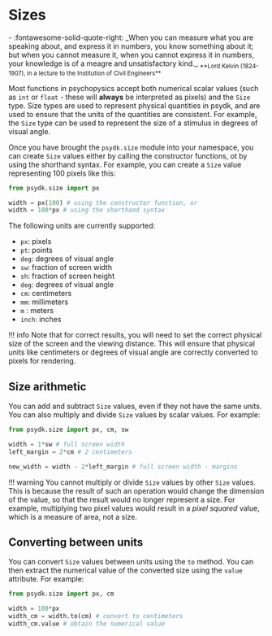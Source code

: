 # Sizes

<div class="grid cards" markdown>
- :fontawesome-solid-quote-right: _When you can measure what you are speaking about, and express it in numbers, you know something about it; but when you cannot measure it, when you cannot express it in numbers, your knowledge is of a meagre and unsatisfactory kind._
<sub>**Lord Kelvin (1824-1907), in a lecture to the Institution of Civil Engineers**</sub>
</div>


Most functions in psychopysics accept both numerical scalar values (such as `int` or `float` - these will **always** be interpreted as pixels) and the `Size` type. Size types are used to represent physical quantities in psydk, and are used to ensure that the units of the quantities are consistent. For example, the `Size` type can be used to represent the size of a stimulus in degrees of visual angle.

Once you have brought the `psydk.size` module into your namespace, you can create `Size` values either by calling the constructor functions, ot by using the shorthand syntax. For example, you can create a `Size` value representing 100 pixels like this:

```python
from psydk.size import px

width = px(100) # using the constructor function, or
width = 100*px # using the shorthand syntax
```

The following units are currently supported:

- `px`: pixels
- `pt`: points
- `deg`: degrees of visual angle
- `sw`: fraction of screen width
- `sh`: fraction of screen height
- `deg`: degrees of visual angle
- `cm`: centimeters
- `mm`: millimeters
- `m` : meters
- `inch`: inches

!!! info
    Note that for correct results, you will need to set the correct physical size of the screen and the viewing distance. This will ensure that physical units like centimeters or degrees of visual angle are correctly converted to pixels for rendering.

## Size arithmetic

You can add and subtract `Size` values, even if they not have the same units. You can also multiply and divide `Size` values by scalar values. For example:

```python
from psydk.size import px, cm, sw

width = 1*sw # full screen width
left_margin = 2*cm # 2 centimeters

new_width = width - 2*left_margin # full screen width - margins
```

!!! warning
    You cannot multiply or divide `Size` values by other `Size` values. This is because the result of such an operation would change the dimension of the value, so that the result would no longer represent a size. For example, multiplying two pixel values would result in a *pixel squared* value, which is a measure of area, not a size.

## Converting between units

You can convert `Size` values between units using the `to` method. You can then extract the numerical value of the converted size using the `value` attribute. For example:

```python
from psydk.size import px, cm

width = 100*px
width_cm = width.to(cm) # convert to centimeters
width_cm.value # obtain the numerical value
```
